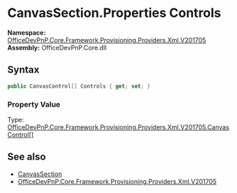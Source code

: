 # CanvasSection.Properties Controls
  

**Namespace:** [OfficeDevPnP.Core.Framework.Provisioning.Providers.Xml.V201705](OfficeDevPnP.Core.Framework.Provisioning.Providers.Xml.V201705.md)  
**Assembly:** OfficeDevPnP.Core.dll  
## Syntax
```C#
public CanvasControl[] Controls { get; set; }
```

### Property Value
Type: [OfficeDevPnP.Core.Framework.Provisioning.Providers.Xml.V201705.CanvasControl[]](OfficeDevPnP.Core.Framework.Provisioning.Providers.Xml.V201705.CanvasControl.md)  

## See also
- [CanvasSection](OfficeDevPnP.Core.Framework.Provisioning.Providers.Xml.V201705.CanvasSection.md) 
- [OfficeDevPnP.Core.Framework.Provisioning.Providers.Xml.V201705](OfficeDevPnP.Core.Framework.Provisioning.Providers.Xml.V201705.md) 
